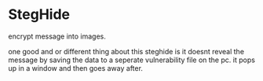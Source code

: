 # StegHide
encrypt message into images. 


one good and or different thing about this steghide is it doesnt reveal the message by saving the data to a seperate vulnerability file on the pc. it pops up in a window and then goes away after.

